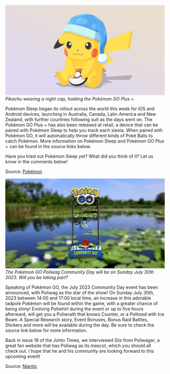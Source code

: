 

[![Pikachu wearing a night cap, holding the Pokémon GO Plus +](/web/images/pikachu-wearing-a-night-cap-holding-the-pokemon-go-plus-.jpeg)](/web/images/pikachu-wearing-a-night-cap-holding-the-pokemon-go-plus-.jpeg)*Pikachu wearing a night cap, holding the Pokémon GO Plus +*



Pokémon Sleep began its rollout across the world this week for iOS and Android devices, launching in Australia, Canada, Latin America and New Zealand, with further countries following suit as the days went on. The Pokémon GO Plus + has also been released at retail, a device that can be paired with Pokémon Sleep to help you track each siesta. When paired with Pokémon GO, it will automatically throw different kinds of Poké Balls to catch Pokémon. More information on Pokémon Sleep and Pokémon GO Plus + can be found in the source links below.

Have you tried out Pokémon Sleep yet? What did you think of it? Let us know in the comments below!

Source: [Pokémon](https://www.pokemongoplusplus.com/en/)



[![The Pokémon GO Poliwag Community Day will be on Sunday July 30th 2023. Will you be taking part?](/web/images/the-pokemon-go-poliwag-community-day-will-be-on-sunday-july-30th-2023-will-you-be-taking-part.jpeg)](/web/images/the-pokemon-go-poliwag-community-day-will-be-on-sunday-july-30th-2023-will-you-be-taking-part.jpeg)*The Pokémon GO Poliwag Community Day will be on Sunday July 30th 2023. Will you be taking part?*



Speaking of Pokémon GO, the July 2023 Community Day event has been announced, with Poliwag as the star of the show! On Sunday July 30th, 2023 between 14:00 and 17:00 local time, an increase in this adorable tadpole Pokémon will be found within the game, with a greater chance of being shiny! Evolving Poliwhirl during the event or up to five hours afterward, will get you a Poliwrath that knows Counter, or a Politoed with Ice Beam. A Special Research story, Event Bonuses, Bonus Raid Battles, Stickers and more will be available during the day. Be sure to check the source link below for more information.

Back in issue 18 of the Johto Times, we interviewed Slix from Poliwager, a great fan website that has Poliwag as its mascot, which you should all check out. I hope that he and his community are looking forward to this upcoming event!

Source: [Niantic](https://pokemongolive.com/en/post/communityday-july-2023-poliwag/)
